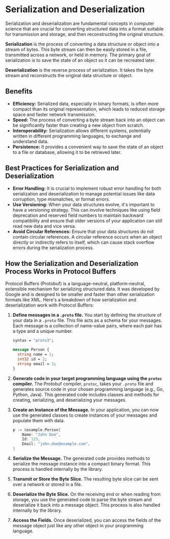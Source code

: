 # Serialization and Deserialization

Serialization and deserialization are fundamental concepts in computer science that are crucial for converting structured data into a format suitable for transmission and storage, and then reconstructing the original structure.

**Serialization** is the process of converting a data structure or object into a stream of bytes. This byte stream can then be easily stored in a file, transmitted across a network, or held in memory. The primary goal of serialization is to save the state of an object so it can be recreated later.

**Deserialization** is the reverse process of serialization. It takes the byte stream and reconstructs the original data structure or object.

## Benefits

- **Efficiency:** Serialized data, especially in binary formats, is often more compact than its original representation, which leads to reduced storage space and faster network transmission.
- **Speed:** The process of converting a byte stream back into an object can be significantly faster than creating a new object from scratch.
- **Interoperability:** Serialization allows different systems, potentially written in different programming languages, to exchange and understand data.
- **Persistence:** It provides a convenient way to save the state of an object to a file or database, allowing it to be retrieved later.

## Best Practices for Serialization and Deserialization

- **Error Handling:** It is crucial to implement robust error handling for both serialization and deserialization to manage potential issues like data corruption, type mismatches, or format errors.
- **Use Versioning:** When your data structures evolve, it's important to have a versioning strategy. This can involve techniques like using field deprecation and reserved field numbers to maintain backward compatibility and ensure that older versions of your application can still read new data and vice versa.
- **Avoid Circular References:** Ensure that your data structures do not contain circular references. A circular reference occurs when an object directly or indirectly refers to itself, which can cause stack overflow errors during the serialization process.

## How the Serialization and Deserialization Process Works in Protocol Buffers

Protocol Buffers (Protobuf) is a language-neutral, platform-neutral, extensible mechanism for serializing structured data. It was developed by Google and is designed to be smaller and faster than other serialization formats like XML. Here's a breakdown of how serialization and deserialization work with Protocol Buffers:

1.  **Define messages in a `.proto` file.**
    You start by defining the structure of your data in a `.proto` file. This file acts as a schema for your messages. Each message is a collection of name-value pairs, where each pair has a type and a unique number.

    ```proto
    syntax = "proto3";

    message Person {
      string name = 1;
      int32 id = 2;
      string email = 3;
    }
    ```

2.  **Generate code in your target programming language using the `protoc` compiler.**
    The Protobuf compiler, `protoc`, takes your `.proto` file and generates source code in your chosen programming language (e.g., Go, Python, Java). This generated code includes classes and methods for creating, serializing, and deserializing your messages.

3.  **Create an Instance of the Message.**
    In your application, you can now use the generated classes to create instances of your messages and populate them with data.

    ```go
    p := &example.Person{
        Name: "John Doe",
        Id: 123,
        Email: "john.doe@example.com",
    }
    ```

4.  **Serialize the Message.**
    The generated code provides methods to serialize the message instance into a compact binary format. This process is handled internally by the library.

5.  **Transmit or Store the Byte Slice.**
    The resulting byte slice can be sent over a network or stored in a file.

6.  **Deserialize the Byte Slice.**
    On the receiving end or when reading from storage, you use the generated code to parse the byte stream and deserialize it back into a message object. This process is also handled internally by the library.

7.  **Access the Fields.**
    Once deserialized, you can access the fields of the message object just like any other object in your programming language.
